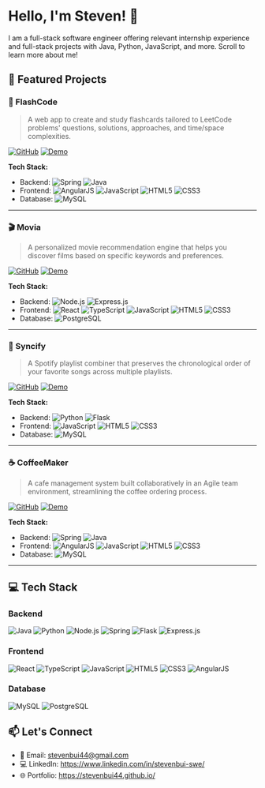 # Hello, I'm Steven! 👋
I am a full-stack software engineer offering relevant internship experience and full-stack projects with Java, Python, JavaScript, and more. Scroll to learn more about me!

## 🚀 Featured Projects
### 📝 FlashCode
> A web app to create and study flashcards tailored to LeetCode problems' questions, solutions, approaches, and time/space complexities.

[![GitHub](https://img.shields.io/badge/GitHub-blue?style=for-the-badge&logo=GitHub)](link)
[![Demo](https://img.shields.io/badge/Demo-grey?style=for-the-badge&logo=html5)](link)

**Tech Stack:**
- Backend: ![Spring](https://img.shields.io/badge/Spring-6DB33F?style=flat&logo=spring&logoColor=white) ![Java](https://img.shields.io/badge/Java-ED8B00?style=flat&logo=openjdk&logoColor=white)
- Frontend: ![AngularJS](https://img.shields.io/badge/AngularJS-E23237?style=flat&logo=angularjs&logoColor=white) ![JavaScript](https://img.shields.io/badge/JavaScript-F7DF1E?style=flat&logo=javascript&logoColor=black) ![HTML5](https://img.shields.io/badge/HTML5-E34F26?style=flat&logo=html5&logoColor=white) ![CSS3](https://img.shields.io/badge/CSS3-1572B6?style=flat&logo=css3&logoColor=white)
- Database: ![MySQL](https://img.shields.io/badge/MySQL-4479A1?style=flat&logo=mysql&logoColor=white)

---
### 🎬 Movia
> A personalized movie recommendation engine that helps you discover films based on specific keywords and preferences.

[![GitHub](https://img.shields.io/badge/GitHub-blue?style=for-the-badge&logo=GitHub)](link)
[![Demo](https://img.shields.io/badge/Demo-grey?style=for-the-badge&logo=html5)](link)

**Tech Stack:**
- Backend: ![Node.js](https://img.shields.io/badge/Node.js-339933?style=flat&logo=nodedotjs&logoColor=white) ![Express.js](https://img.shields.io/badge/Express.js-302c24?style=flat&logo=express&logoColor=white)
- Frontend: ![React](https://img.shields.io/badge/React-20232A?style=flat&logo=react&logoColor=61DAFB) ![TypeScript](https://img.shields.io/badge/TypeScript-007ACC?style=flat&logo=typescript&logoColor=white) ![JavaScript](https://img.shields.io/badge/JavaScript-F7DF1E?style=flat&logo=javascript&logoColor=black) ![HTML5](https://img.shields.io/badge/HTML5-E34F26?style=flat&logo=html5&logoColor=white) ![CSS3](https://img.shields.io/badge/CSS3-1572B6?style=flat&logo=css3&logoColor=white)
- Database: ![PostgreSQL](https://img.shields.io/badge/PostgreSQL-316192?style=flat&logo=postgresql&logoColor=white)

---
### 🎵 Syncify
> A Spotify playlist combiner that preserves the chronological order of your favorite songs across multiple playlists.

[![GitHub](https://img.shields.io/badge/GitHub-blue?style=for-the-badge&logo=GitHub)](link)
[![Demo](https://img.shields.io/badge/Demo-grey?style=for-the-badge&logo=html5)](link)

**Tech Stack:**
- Backend: ![Python](https://img.shields.io/badge/Python-3776AB?style=flat&logo=python&logoColor=white) ![Flask](https://img.shields.io/badge/Flask-302c24?style=flat&logo=flask&logoColor=white)
- Frontend: ![JavaScript](https://img.shields.io/badge/JavaScript-F7DF1E?style=flat&logo=javascript&logoColor=black) ![HTML5](https://img.shields.io/badge/HTML5-E34F26?style=flat&logo=html5&logoColor=white) ![CSS3](https://img.shields.io/badge/CSS3-1572B6?style=flat&logo=css3&logoColor=white)
- Database: ![MySQL](https://img.shields.io/badge/MySQL-4479A1?style=flat&logo=mysql&logoColor=white)

---
### ☕ CoffeeMaker
> A cafe management system built collaboratively in an Agile team environment, streamlining the coffee ordering process.

[![GitHub](https://img.shields.io/badge/GitHub-blue?style=for-the-badge&logo=GitHub)](link)
[![Demo](https://img.shields.io/badge/Demo-grey?style=for-the-badge&logo=html5)](link)

**Tech Stack:**
- Backend: ![Spring](https://img.shields.io/badge/Spring-6DB33F?style=flat&logo=spring&logoColor=white) ![Java](https://img.shields.io/badge/Java-ED8B00?style=flat&logo=openjdk&logoColor=white)
- Frontend: ![AngularJS](https://img.shields.io/badge/AngularJS-E23237?style=flat&logo=angularjs&logoColor=white) ![JavaScript](https://img.shields.io/badge/JavaScript-F7DF1E?style=flat&logo=javascript&logoColor=black) ![HTML5](https://img.shields.io/badge/HTML5-E34F26?style=flat&logo=html5&logoColor=white) ![CSS3](https://img.shields.io/badge/CSS3-1572B6?style=flat&logo=css3&logoColor=white)
- Database: ![MySQL](https://img.shields.io/badge/MySQL-4479A1?style=flat&logo=mysql&logoColor=white)

---
## 💻 Tech Stack
### Backend
![Java](https://img.shields.io/badge/Java-ED8B00?style=flat&logo=openjdk&logoColor=white)
![Python](https://img.shields.io/badge/Python-3776AB?style=flat&logo=python&logoColor=white)
![Node.js](https://img.shields.io/badge/Node.js-339933?style=flat&logo=nodedotjs&logoColor=white)
![Spring](https://img.shields.io/badge/Spring-6DB33F?style=flat&logo=spring&logoColor=white)
![Flask](https://img.shields.io/badge/Flask-302c24?style=flat&logo=flask&logoColor=white)
![Express.js](https://img.shields.io/badge/Express.js-302c24?style=flat&logo=express&logoColor=white)

### Frontend
![React](https://img.shields.io/badge/React-20232A?style=flat&logo=react&logoColor=61DAFB)
![TypeScript](https://img.shields.io/badge/TypeScript-007ACC?style=flat&logo=typescript&logoColor=white)
![JavaScript](https://img.shields.io/badge/JavaScript-F7DF1E?style=flat&logo=javascript&logoColor=black)
![HTML5](https://img.shields.io/badge/HTML5-E34F26?style=flat&logo=html5&logoColor=white)
![CSS3](https://img.shields.io/badge/CSS3-1572B6?style=flat&logo=css3&logoColor=white)
![AngularJS](https://img.shields.io/badge/AngularJS-E23237?style=flat&logo=angularjs&logoColor=white)

### Database
![MySQL](https://img.shields.io/badge/MySQL-4479A1?style=flat&logo=mysql&logoColor=white)
![PostgreSQL](https://img.shields.io/badge/PostgreSQL-316192?style=flat&logo=postgresql&logoColor=white)

## 📫 Let's Connect
- 📧 Email: stevenbui44@gmail.com
- 💻 LinkedIn: https://www.linkedin.com/in/stevenbui-swe/ 
- 🌐 Portfolio: https://stevenbui44.github.io/
